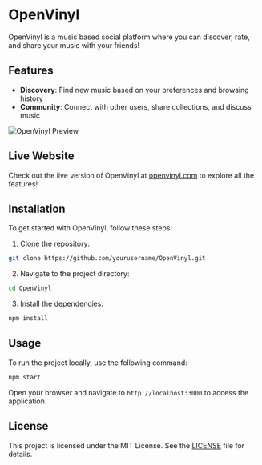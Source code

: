 # OpenVinyl

OpenVinyl is a music based social platform where you can discover, rate, and share your music with your friends!

## Features

- **Discovery**: Find new music based on your preferences and browsing history
- **Community**: Connect with other users, share collections, and discuss music


![OpenVinyl Preview](openvinylPreviewImg.png)

## Live Website

Check out the live version of OpenVinyl at [openvinyl.com](https://openvinyl.com) to explore all the features!

## Installation

To get started with OpenVinyl, follow these steps:

1. Clone the repository:
  ```sh
  git clone https://github.com/yourusername/OpenVinyl.git
  ```
2. Navigate to the project directory:
  ```sh
  cd OpenVinyl
  ```
3. Install the dependencies:
  ```sh
  npm install
  ```

## Usage

To run the project locally, use the following command:
```sh
npm start
```
Open your browser and navigate to `http://localhost:3000` to access the application.


## License

This project is licensed under the MIT License. See the [LICENSE](LICENSE) file for details.

